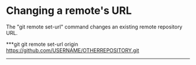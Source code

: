 # Changing a remote's URL

The "git remote set-url" command changes an existing remote repository URL.

***git
git remote set-url origin https://github.com/USERNAME/OTHERREPOSITORY.git
***
